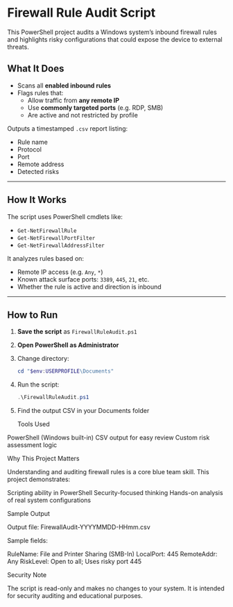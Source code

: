 # Firewall Rule Audit Script

This PowerShell project audits a Windows system’s inbound firewall rules and highlights risky configurations that could expose the device to external threats.

## What It Does

- Scans all **enabled inbound rules**
- Flags rules that:
  - Allow traffic from **any remote IP**
  - Use **commonly targeted ports** (e.g. RDP, SMB)
  - Are active and not restricted by profile

Outputs a timestamped `.csv` report listing:
- Rule name
- Protocol
- Port
- Remote address
- Detected risks

---

## How It Works

The script uses PowerShell cmdlets like:
- `Get-NetFirewallRule`
- `Get-NetFirewallPortFilter`
- `Get-NetFirewallAddressFilter`

It analyzes rules based on:
- Remote IP access (e.g. `Any`, `*`)
- Known attack surface ports: `3389`, `445`, `21`, etc.
- Whether the rule is active and direction is inbound

---

## How to Run

1. **Save the script** as `FirewallRuleAudit.ps1`
2. **Open PowerShell as Administrator**
3. Change directory:
   ```powershell
   cd "$env:USERPROFILE\Documents"
4. Run the script:
   ```powershell
   .\FirewallRuleAudit.ps1
5. Find the output CSV in your Documents folder

   Tools Used

 PowerShell (Windows built-in)
 CSV output for easy review
 Custom risk assessment logic










Why This Project Matters





Understanding and auditing firewall rules is a core blue team skill. This project demonstrates:



Scripting ability in PowerShell
Security-focused thinking
Hands-on analysis of real system configurations










Sample Output





Output file: FirewallAudit-YYYYMMDD-HHmm.csv

Sample fields:



RuleName: File and Printer Sharing (SMB-In)
LocalPort: 445
RemoteAddr: Any
RiskLevel: Open to all; Uses risky port 445










Security Note





The script is read-only and makes no changes to your system. It is intended for security auditing and educational purposes.
